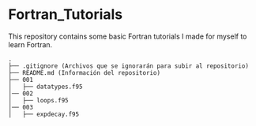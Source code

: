 # Fortran_Tutorials

This repository contains some basic Fortran tutorials I made for myself to learn Fortran. 

```
.
├── .gitignore (Archivos que se ignorarán para subir al repositorio)
├── README.md (Información del repositorio)
├── 001 
│   ├── datatypes.f95
│── 002
│   ├── loops.f95
│── 003
│   ├── expdecay.f95



```
